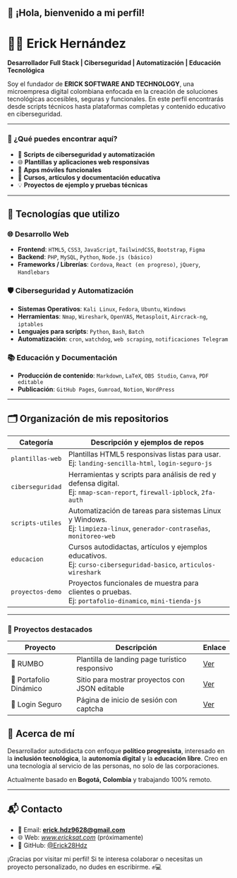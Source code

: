 ## 👋 ¡Hola, bienvenido a mi perfil!

# 👨‍💻 Erick Hernández

**Desarrollador Full Stack | Ciberseguridad | Automatización | Educación Tecnológica**

Soy el fundador de **ERICK SOFTWARE AND TECHNOLOGY**, una microempresa digital colombiana enfocada en la creación de soluciones tecnológicas accesibles, seguras y funcionales. En este perfil encontrarás desde scripts técnicos hasta plataformas completas y contenido educativo en ciberseguridad.

---

### 🚀 ¿Qué puedes encontrar aquí?

- 🔐 **Scripts de ciberseguridad y automatización**
- 🌐 **Plantillas y aplicaciones web responsivas**
- 📱 **Apps móviles funcionales**
- 🧠 **Cursos, artículos y documentación educativa**
- 💡 **Proyectos de ejemplo y pruebas técnicas**

---

## 🧰 Tecnologías que utilizo

### 🌐 **Desarrollo Web**
- **Frontend**: `HTML5`, `CSS3`, `JavaScript`, `TailwindCSS`, `Bootstrap`, `Figma`
- **Backend**: `PHP`, `MySQL`, `Python`, `Node.js (básico)`
- **Frameworks / Librerías**: `Cordova`, `React (en progreso)`, `jQuery`, `Handlebars`

### 🛡️ **Ciberseguridad y Automatización**
- **Sistemas Operativos**: `Kali Linux`, `Fedora`, `Ubuntu`, `Windows`
- **Herramientas**: `Nmap`, `Wireshark`, `OpenVAS`, `Metasploit`, `Aircrack-ng`, `iptables`
- **Lenguajes para scripts**: `Python`, `Bash`, `Batch`
- **Automatización**: `cron`, `watchdog`, `web scraping`, `notificaciones Telegram`

### 📚 **Educación y Documentación**
- **Producción de contenido**: `Markdown`, `LaTeX`, `OBS Studio`, `Canva`, `PDF editable`
- **Publicación**: `GitHub Pages`, `Gumroad`, `Notion`, `WordPress`

---

## 🗂️ Organización de mis repositorios

| Categoría           | Descripción y ejemplos de repos                               |
|---------------------|----------------------------------------------------------------|
| `plantillas-web`    | Plantillas HTML5 responsivas listas para usar. <br> Ej: `landing-sencilla-html`, `login-seguro-js` |
| `ciberseguridad`    | Herramientas y scripts para análisis de red y defensa digital. <br> Ej: `nmap-scan-report`, `firewall-ipblock`, `2fa-auth` |
| `scripts-utiles`    | Automatización de tareas para sistemas Linux y Windows. <br> Ej: `limpieza-linux`, `generador-contraseñas`, `monitoreo-web` |
| `educacion`         | Cursos autodidactas, artículos y ejemplos educativos. <br> Ej: `curso-ciberseguridad-basico`, `articulos-wireshark` |
| `proyectos-demo`    | Proyectos funcionales de muestra para clientes o pruebas. <br> Ej: `portafolio-dinamico`, `mini-tienda-js` |

---

### 🚀 Proyectos destacados

| Proyecto | Descripción | Enlace |
|----------|-------------|--------|
| 🧭 RUMBO | Plantilla de landing page turístico responsivo | [Ver]([https://github.com/Erick28Hdz/rumbo-turismo](https://erick28hdz.github.io/PaginaRumbo/)) |
| 💼 Portafolio Dinámico | Sitio para mostrar proyectos con JSON editable | [Ver](https://github.com/Erick28Hdz/portfolio-dinamico) |
| 🔐 Login Seguro | Página de inicio de sesión con captcha | [Ver](https://github.com/Erick28Hdz/login-seguro-js) |


## 🧩 Acerca de mí

Desarrollador autodidacta con enfoque **político progresista**, interesado en la **inclusión tecnológica**, la **autonomía digital** y la **educación libre**. Creo en una tecnología al servicio de las personas, no solo de las corporaciones.

Actualmente basado en **Bogotá, Colombia** y trabajando 100% remoto.

---

## 📬 Contacto

- 📧 Email: **erick.hdz9628@gmail.com**
- 🌐 Web: *www.ericksat.com* (próximamente)
- 📁 GitHub: [@Erick28Hdz](https://github.com/Erick28Hdz)

¡Gracias por visitar mi perfil! Si te interesa colaborar o necesitas un proyecto personalizado, no dudes en escribirme. ✊💻

